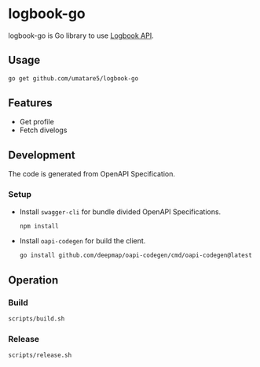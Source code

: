 # logbook-go

logbook-go is Go library to use [Logbook API](https://github.com/umatare5/logbook-api).

## Usage

```sh
go get github.com/umatare5/logbook-go
```

## Features

- Get profile
- Fetch divelogs

## Development

The code is generated from OpenAPI Specification.

### Setup

- Install `swagger-cli` for bundle divided OpenAPI Specifications.

  ```sh
  npm install
  ```

- Install `oapi-codegen` for build the client.

  ```sh
  go install github.com/deepmap/oapi-codegen/cmd/oapi-codegen@latest
  ```

## Operation

### Build

```sh
scripts/build.sh
```

### Release

```sh
scripts/release.sh
```
